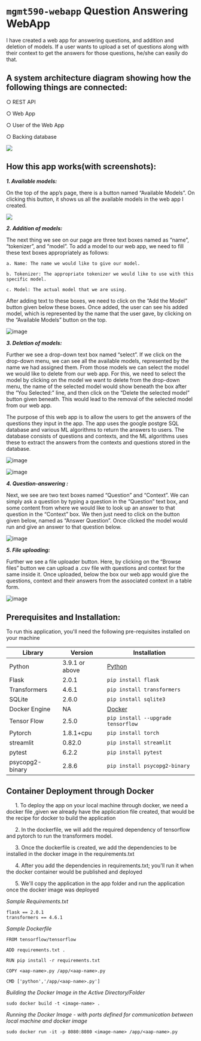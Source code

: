 # ```mgmt590-webapp``` Question Answering WebApp
I have created a web app for answering questions, and addition and deletion of models. If a user wants to upload a set of questions along with their context to get the answers for those questions, he/she can easily do that. 

## A system architecture diagram showing how the following things are connected:

○ REST API

○ Web App

○ User of the Web App

○ Backing database


![](https://user-images.githubusercontent.com/20911800/120734132-5e4b0980-c4b6-11eb-9cbe-325c468f52b5.png)



## How this app works(with screenshots): 
_**1. 	Available models:**_

On the top of the app’s page, there is a button named “Available Models”. On clicking this button, it shows us all the available models in the web app I created.

![](https://user-images.githubusercontent.com/20911800/120735836-46c15000-c4b9-11eb-8820-b3cef629af07.png)


_**2. 	Addition of models:**_

The next thing we see on our page are three text boxes named as “name”, “tokenizer”, and “model”. To add a model to our web app, we need to fill these text boxes appropriately as follows:

    a. Name: The name we would like to give our model.

    b. Tokenizer: The appropriate tokenizer we would like to use with this specific model.
  
    c. Model: The actual model that we are using.

After adding text to these boxes, we need to click on the “Add the Model” button given below these boxes. Once added, the user can see his added model, which is represented by the name that the user gave, by clicking on the “Available Models” button on the top. 


![image](https://user-images.githubusercontent.com/20911800/120735952-72dcd100-c4b9-11eb-98d8-779a39decfbc.png)


_**3. 	Deletion of models:**_

Further we see a drop-down text box named “select”. If we click on the drop-down menu, we can see all the available models, represented by the name we had assigned them. From those models we can select the model we would like to delete from our web app. For this, we need to select the model by clicking on the model we want to delete from the drop-down menu, the name of the selected model would show beneath the box after the “You Selected:” line, and then click on the “Delete the selected model” button given beneath. This would lead to the removal of the selected model from our web app.

The purpose of this web app is to allow the users to get the answers of the questions they input in the app. The app uses the google postgre SQL database and various ML algorithms to return the answers to users. The database consists of questions and contexts, and the ML algorithms uses these to extract the answers from the contexts and questions stored in the database.

![image](https://user-images.githubusercontent.com/20911800/120736252-f1d20980-c4b9-11eb-84e0-78632359a4fb.png)

![image](https://user-images.githubusercontent.com/20911800/120736271-f991ae00-c4b9-11eb-8386-0c7acc77b7c7.png)


_**4. 	Question-answering :**_

Next, we see are two text boxes named “Question” and “Context”. We can simply ask a question by typing a question in the “Question” text box, and some content from where we would like to look up an answer to that question in the “Context” box.
We then just need to click on the button given below, named as “Answer Question”.
Once clicked the model would run and give an answer to that question below.

![image](https://user-images.githubusercontent.com/20911800/120736288-03b3ac80-c4ba-11eb-9b02-6587f5d02431.png)

_**5. 	File uploading:**_

Further we see a file uploader button. Here, by clicking on the “Browse files” button we can upload a .csv file with questions and context for the same inside it. Once uploaded, below the box our web app would give the questions, context and their answers from the associated context in a table form.

![image](https://user-images.githubusercontent.com/20911800/120736296-07dfca00-c4ba-11eb-83e0-f53b1ca50aa1.png)


## Prerequisites and Installation:

To run this application, you'll need the following pre-requisites installed on your machine

| Library      | Version | Installation |
| ----------- | ----------- | --------- |
| Python | 3.9.1 or above  | <a href="https://www.python.org/downloads/"> Python </a> |
| Flask   | 2.0.1        | `pip install flask` |
| Transformers | 4.6.1 | `pip install transformers` |
| SQLite | 2.6.0 | `pip install sqlite3` |
| Docker Engine | NA | <a href="https://docs.docker.com/engine/"> Docker </a>|
| Tensor Flow | 2.5.0 | `pip install --upgrade tensorflow` |
| Pytorch | 1.8.1+cpu | `pip install torch` |
| streamlit | 0.82.0 | `pip install streamlit` |
| pytest | 6.2.2 | `pip install pytest` |
| psycopg2-binary | 2.8.6 | `pip install psycopg2-binary` |


## Container Deployment through Docker

&nbsp;&nbsp;&nbsp;&nbsp;&nbsp;&nbsp;1. To deploy the app on your local machine through docker, we need a docker file ,given we already have the application file created, that would be the recipe for docker to build the application

&nbsp;&nbsp;&nbsp;&nbsp;&nbsp;&nbsp;2. In the dockerfile, we will add the required dependency of tensorflow and pytorch to run the transformers model.

&nbsp;&nbsp;&nbsp;&nbsp;&nbsp;&nbsp;3. Once the dockerfile is created, we add the dependencies to be installed in the docker image in the requirements.txt

&nbsp;&nbsp;&nbsp;&nbsp;&nbsp;&nbsp;4. After you add the dependencies in requirements.txt; you'll run it when the docker container would be published and deployed

&nbsp;&nbsp;&nbsp;&nbsp;&nbsp;&nbsp;5. We'll copy the application in the app folder and run the application once the docker image was deployed

*Sample Requirements.txt*
```
flask == 2.0.1
transformers == 4.6.1
```
*Sample Dockerfile*
````
FROM tensorflow/tensorflow

ADD requirements.txt .

RUN pip install -r requirements.txt

COPY <aap-name>.py /app/<aap-name>.py

CMD ['python','/app/<aap-name>.py']

````
*Building the Docker Image in the Active Directory/Folder*
```
sudo docker build -t <image-name> . 
```

*Running the Docker Image - with ports defined for communication between local machine and docker image* 
```
sudo docker run -it -p 8080:8080 <image-name> /app/<aap-name>.py
```
